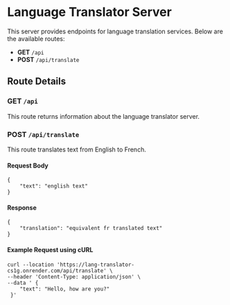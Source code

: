 # Language Translator Server

This server provides endpoints for language translation services. Below are the available routes:

- **GET** `/api`
- **POST** `/api/translate`

## Route Details

### GET `/api`

This route returns information about the language translator server.

### POST `/api/translate`

This route translates text from English to French.

#### Request Body

```
{
    "text": "english text"
}
```

#### Response
```
{
    "translation": "equivalent fr translated text"
}
```

#### Example Request using cURL
```
curl --location 'https://lang-translator-cs1g.onrender.com/api/translate' \
--header 'Content-Type: application/json' \
--data ' {
    "text": "Hello, how are you?"
 }'
```

